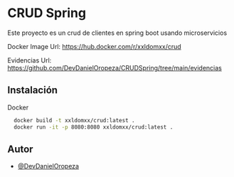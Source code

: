 
# CRUD Spring

Este proyecto es un crud de clientes en spring boot usando microservicios

Docker Image Url: https://hub.docker.com/r/xxldomxx/crud

Evidencias Url: https://github.com/DevDanielOropeza/CRUDSpring/tree/main/evidencias

## Instalación

Docker

```bash
  docker build -t xxldomxx/crud:latest .
  docker run -it -p 8080:8080 xxldomxx/crud:latest .
```

## Autor

- [@DevDanielOropeza](https://github.com/DevDanielOropeza)

